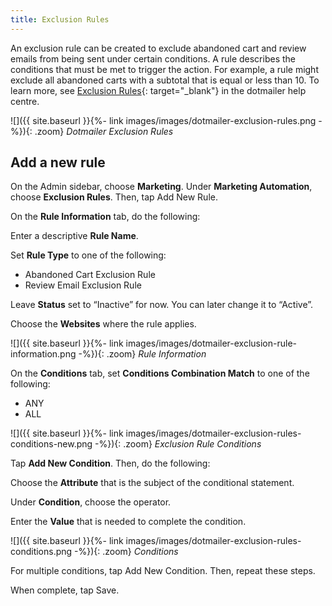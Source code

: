 ```yaml
---
title: Exclusion Rules
---
```


An exclusion rule can be created to exclude abandoned cart and review emails from being sent under certain conditions. A rule describes the conditions that must be met to trigger the action. For example, a rule might exclude all abandoned carts with a subtotal that is equal or less than 10. To learn more, see [Exclusion Rules][1]{: target="_blank"} in the dotmailer help centre.

![]({{ site.baseurl }}{%- link images/images/dotmailer-exclusion-rules.png -%}){: .zoom}
*Dotmailer Exclusion Rules*

## Add a new rule

On the Admin sidebar, choose **Marketing**. Under **Marketing Automation**, choose **Exclusion Rules**. Then, tap <span class="btn">Add New Rule</span>.

On the **Rule Information** tab, do the following:

Enter a descriptive **Rule Name**.

Set **Rule Type** to one of the following:

* Abandoned Cart Exclusion Rule
* Review Email Exclusion Rule

Leave **Status** set to “Inactive” for now. You can later change it to “Active”.

Choose the **Websites** where the rule applies.

![]({{ site.baseurl }}{%- link images/images/dotmailer-exclusion-rule-information.png -%}){: .zoom}
*Rule Information*

On the **Conditions** tab, set **Conditions Combination Match** to one of the following:

* ANY
* ALL

![]({{ site.baseurl }}{%- link images/images/dotmailer-exclusion-rules-conditions-new.png -%}){: .zoom}
*Exclusion Rule Conditions*

Tap **Add New Condition**. Then, do the following:

Choose the **Attribute** that is the subject of the conditional statement.

Under **Condition**, choose the operator.

Enter the **Value** that is needed to complete the condition.

![]({{ site.baseurl }}{%- link images/images/dotmailer-exclusion-rules-conditions.png -%}){: .zoom}
*Conditions*

For multiple conditions, tap <span class="btn">Add New Condition</span>. Then, repeat these steps.

When complete, tap <span class="btn">Save</span>.

[1]: https://support.dotmailer.com/hc/en-gb/articles/216282008-Exclusion-rules
